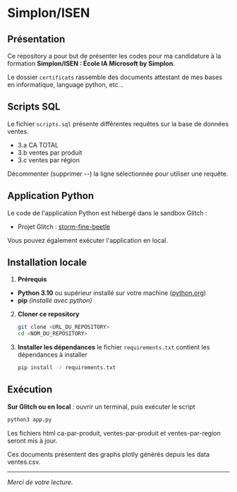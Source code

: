 # Simplon/ISEN

## Présentation

Ce repository a pour but de présenter les codes pour ma candidature à la formation **Simplon/ISEN : École IA Microsoft by Simplon**.

Le dossier `certificats` rassemble des documents attestant de mes bases en informatique, language python, etc...

## Scripts SQL

Le fichier `scripts.sql` présente différentes requêtes sur la base de données ventes.

- 3.a CA TOTAL
- 3.b ventes par produit
- 3.c ventes par région

Décommenter (supprimer --) la ligne sélectionnée pour utiliser une requête.

## Application Python

Le code de l'application Python est hébergé dans le sandbox Glitch :

- Projet Glitch : [storm-fine-beetle](https://storm-fine-beetle.glitch.me/)

Vous pouvez également exécuter l'application en local.

## Installation locale

1. **Prérequis**

- **Python 3.10** ou supérieur installé sur votre machine ([python.org](https://www.python.org/downloads/))
- **pip** _(installé avec python)_

2. **Cloner ce repository**

   ```bash
   git clone <URL_DU_REPOSITORY>
   cd <NOM_DU_REPOSITORY>
   ```

3. **Installer les dépendances**
   le fichier `requirements.txt` contient les dépendances à installer

   ```bash
   pip install -r requirements.txt
   ```

## Exécution

**Sur Glitch ou en local** : ouvrir un terminal, puis exécuter le script

```bash
python3 app.py
```

Les fichiers html ca-par-produit, ventes-par-produit et ventes-par-region seront mis à jour.

Ces documents présentent des graphs plotly générés depuis les data ventes.csv.

---

_Merci de votre lecture._
